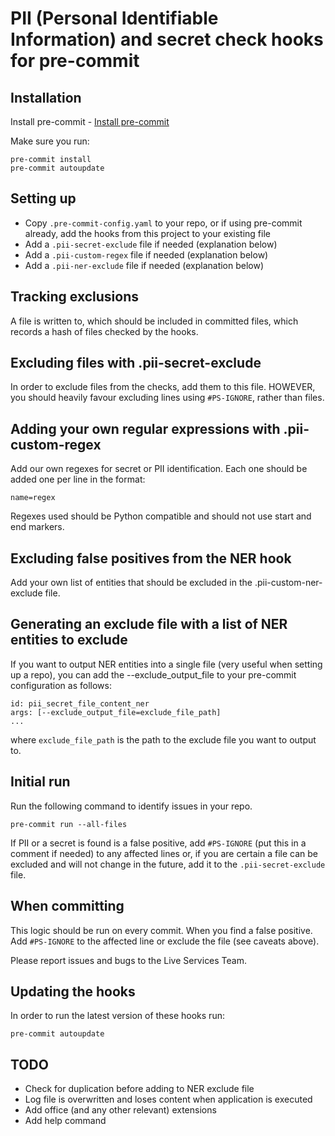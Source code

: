 # PII (Personal Identifiable Information) and secret check hooks for pre-commit

## Installation
Install pre-commit - [Install pre-commit](https://pre-commit.com/#install)

Make sure you run:

    pre-commit install
    pre-commit autoupdate

## Setting up
 * Copy `.pre-commit-config.yaml` to your repo, or if using pre-commit already, add the hooks from this project to your existing file
 * Add a `.pii-secret-exclude` file if needed (explanation below)
 * Add a `.pii-custom-regex` file if needed (explanation below)
 * Add a `.pii-ner-exclude` file if needed (explanation below)

## Tracking exclusions
A file is written to, which should be included in committed files, which records a hash of
files checked by the hooks.
 
## Excluding files with .pii-secret-exclude
In order to exclude files from the checks, add them to this file. HOWEVER, you should 
heavily favour excluding lines using `#PS-IGNORE`, rather than files.

## Adding your own regular expressions with .pii-custom-regex
Add our own regexes for secret or PII identification. Each one should be added one per line in the format:

    name=regex

Regexes used should be Python compatible and should not use start and end markers.

## Excluding false positives from the NER hook
Add your own list of entities that should be excluded in the .pii-custom-ner-exclude file.

## Generating an exclude file with a list of NER entities to exclude
If you want to output NER entities into a single file (very useful when setting up a repo), you can 
add the --exclude_output_file to your pre-commit configuration as follows:

    id: pii_secret_file_content_ner
    args: [--exclude_output_file=exclude_file_path]
    ...

where `exclude_file_path` is the path to the exclude file you want to output to.

## Initial run
Run the following command to identify issues in your repo.

    pre-commit run --all-files

If PII or a secret is found is a false positive, add `#PS-IGNORE` (put this in a 
comment if needed) to any affected lines or, if you are certain a file can be 
excluded and will not change in the future, add it to the `.pii-secret-exclude` file.

## When committing
This logic should be run on every commit. When you find a false positive. Add 
`#PS-IGNORE` to the affected line or exclude the file (see caveats above).

Please report issues and bugs to the Live Services Team.

## Updating the hooks
In order to run the latest version of these hooks run:

    pre-commit autoupdate

## TODO
 * Check for duplication before adding to NER exclude file
 * Log file is overwritten and loses content when application is executed
 * Add office (and any other relevant) extensions
 * Add help command
